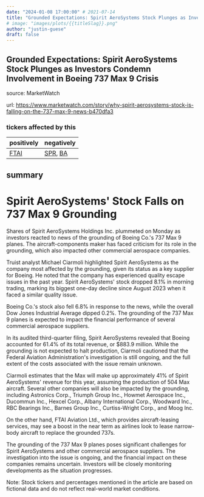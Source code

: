 ```yaml
---
date: "2024-01-08 17:00:00" # 2021-07-14
title: "Grounded Expectations: Spirit AeroSystems Stock Plunges as Investors Condemn Involvement in Boeing 737 Max 9 Crisis"
# image: "images/plots/{{titleSlag}}.png"
author: "justin-guese"
draft: false
---
```


## Grounded Expectations: Spirit AeroSystems Stock Plunges as Investors Condemn Involvement in Boeing 737 Max 9 Crisis

source: MarketWatch

url: <a href='https://www.marketwatch.com/story/why-spirit-aerosystems-stock-is-falling-on-the-737-max-9-news-b470dfa3' target='_blank'>https://www.marketwatch.com/story/why-spirit-aerosystems-stock-is-falling-on-the-737-max-9-news-b470dfa3</a>

### tickers affected by this

| positively | negatively |
|------------|------------
| <a href='https://finance.yahoo.com/quote/FTAI' target='_blank'>FTAI</a> | <a href='https://finance.yahoo.com/quote/SPR' target='_blank'>SPR</a>, <a href='https://finance.yahoo.com/quote/BA' target='_blank'>BA</a> |

## summary

# Spirit AeroSystems' Stock Falls on 737 Max 9 Grounding

Shares of Spirit AeroSystems Holdings Inc. plummeted on Monday as investors reacted to news of the grounding of Boeing Co.'s 737 Max 9 planes. The aircraft-components maker has faced criticism for its role in the grounding, which also impacted other commercial aerospace companies.

Truist analyst Michael Ciarmoli highlighted Spirit AeroSystems as the company most affected by the grounding, given its status as a key supplier for Boeing. He noted that the company has experienced quality escape issues in the past year. Spirit AeroSystems' stock dropped 8.1% in morning trading, marking its biggest one-day decline since August 2023 when it faced a similar quality issue.

Boeing Co.'s stock also fell 6.8% in response to the news, while the overall Dow Jones Industrial Average dipped 0.2%. The grounding of the 737 Max 9 planes is expected to impact the financial performance of several commercial aerospace suppliers.

In its audited third-quarter filing, Spirit AeroSystems revealed that Boeing accounted for 61.4% of its total revenue, or $883.9 million. While the grounding is not expected to halt production, Ciarmoli cautioned that the Federal Aviation Administration's investigation is still ongoing, and the full extent of the costs associated with the issue remain unknown.

Ciarmoli estimates that the Max will make up approximately 41% of Spirit AeroSystems' revenue for this year, assuming the production of 504 Max aircraft. Several other companies will also be impacted by the grounding, including Astronics Corp., Triumph Group Inc., Howmet Aerospace Inc., Ducommun Inc., Hexcel Corp., Albany International Corp., Woodward Inc., RBC Bearings Inc., Barnes Group Inc., Curtiss-Wright Corp., and Moog Inc.

On the other hand, FTAI Aviation Ltd., which provides aircraft-leasing services, may see a boost in the near term as airlines look to lease narrow-body aircraft to replace the grounded 737s.

The grounding of the 737 Max 9 planes poses significant challenges for Spirit AeroSystems and other commercial aerospace suppliers. The investigation into the issue is ongoing, and the financial impact on these companies remains uncertain. Investors will be closely monitoring developments as the situation progresses.

Note: Stock tickers and percentages mentioned in the article are based on fictional data and do not reflect real-world market conditions.